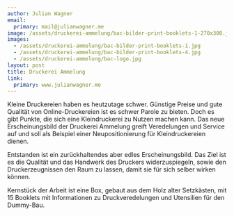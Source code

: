 ```yaml
---
author: Julian Wagner
email:
  primary: mail@julianwagner.me
image: /assets/druckerei-ammelung/bac-bilder-print-booklets-1-270x300.jpg
images: 
  - /assets/druckerei-ammelung/bac-bilder-print-booklets-1.jpg
  - /assets/druckerei-ammelung/bac-bilder-print-booklets-4.jpg
  - /assets/druckerei-ammelung/bac-logo.jpg
layout: post
title: Druckerei Ammelung
link:
  primary: www.julianwagner.me
---
```


Kleine Druckereien haben es heutzutage schwer. Günstige Preise und gute Qualität von Online-Druckereien ist es schwer Parole zu bieten. Doch es gibt Punkte, die sich eine Kleindruckerei zu Nutzen machen kann. Das neue Erscheinungsbild der Druckerei Ammelung greift Veredelungen und Service auf und soll als Beispiel einer Neupositionierung für Kleindruckereien dienen.

Entstanden ist ein zurückhaltendes aber edles Erscheinungsbild. Das Ziel ist es die Qualität und das Handwerk des Druckers widerzuspiegeln, sowie den Druckerzeugnissen den Raum zu lassen, damit sie für sich selber wirken können.

Kernstück der Arbeit ist eine Box, gebaut aus dem Holz alter Setzkästen, mit 15 Booklets mit Informationen zu Druckveredelungen und Utensilien für den Dummy-Bau.